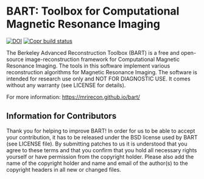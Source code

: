 

BART: Toolbox for Computational Magnetic Resonance Imaging
==========================================================

[![DOI](https://zenodo.org/badge/DOI/10.5281/zenodo.592960.svg)](https://doi.org/10.5281/zenodo.592960)
[![Copr build status](https://copr.fedorainfracloud.org/coprs/schaten/bart/package/bart/status_image/last_build.png)](https://copr.fedorainfracloud.org/coprs/schaten/bart/package/bart/)

The Berkeley Advanced Reconstruction Toolbox (BART) is a free and
open-source image-reconstruction framework for Computational 
Magnetic Resonance Imaging. The tools in this software implement
various reconstruction algorithms for Magnetic Resonance Imaging.
The software is intended for research use only and
NOT FOR DIAGNOSTIC USE. It comes without any warranty
(see LICENSE for details).

For more information: https://mrirecon.github.io/bart/


Information for Contributors
----------------------------

Thank you for helping to improve BART! In order for us to be able
to accept your contribution, it has to be released under the BSD
license used by BART (see LICENSE file). By submitting patches to
us it is understood that you agree to these terms and that you
confirm that you hold all necessary rights yourself or have
permission from the copyright holder. Please also add the name of
the copyright holder and name and email of the author(s) to the
copyright headers in all new or changed files.
